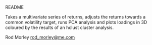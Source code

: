 README

Takes a multivariate series of returns, adjusts the returns towards a common volatility target, runs PCA analysis and plots loadings in 3D coloured by the results of an hclust cluster analysis.

Rod Morley
rod_morley@me.com

 

